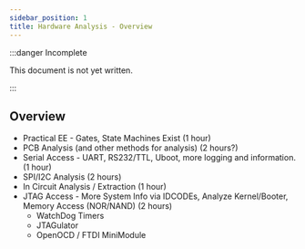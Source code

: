 ```yaml
---
sidebar_position: 1
title: Hardware Analysis - Overview
---
```


:::danger Incomplete

This document is not yet written.

:::

## Overview

- Practical EE - Gates, State Machines Exist (1 hour)
- PCB Analysis (and other methods for analysis) (2 hours?)
- Serial Access - UART, RS232/TTL, Uboot, more logging and information. (1 hour)
- SPI/I2C Analysis (2 hours)
- In Circuit Analysis / Extraction (1 hour)
- JTAG Access - More System Info via IDCODEs, Analyze Kernel/Booter, Memory Access (NOR/NAND) (2 hours)
  - WatchDog Timers
  - JTAGulator
  - OpenOCD / FTDI MiniModule
